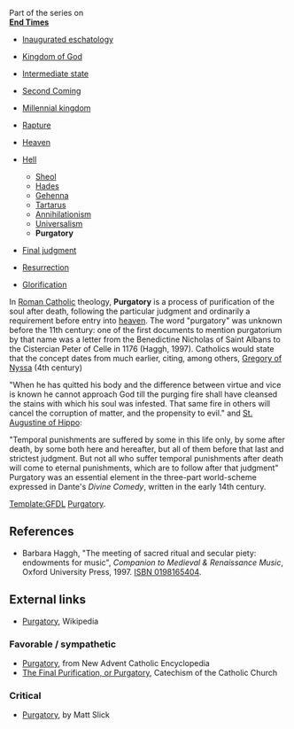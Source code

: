 Part of the series on  
**[End Times](End_times "End times")**
-   [Inaugurated eschatology](Inaugurated_eschatology "Inaugurated eschatology")
-   [Kingdom of God](Kingdom_of_God "Kingdom of God")
-   [Intermediate state](Intermediate_state "Intermediate state")
-   [Second Coming](Second_Coming "Second Coming")
-   [Millennial kingdom](Millennial_kingdom "Millennial kingdom")
-   [Rapture](Rapture "Rapture")
-   [Heaven](Heaven "Heaven")
-   [Hell](Hell "Hell")
    -   [Sheol](Sheol "Sheol")
    -   [Hades](Hades "Hades")
    -   [Gehenna](Gehenna "Gehenna")
    -   [Tartarus](Tartarus "Tartarus")
    -   [Annihilationism](Annihilationism "Annihilationism")
    -   [Universalism](Universalism "Universalism")
    -   **Purgatory**

-   [Final judgment](Final_judgment "Final judgment")
-   [Resurrection](Resurrection "Resurrection")
-   [Glorification](Glorification "Glorification")

In [Roman Catholic](Roman_Catholic "Roman Catholic") theology,
**Purgatory** is a process of purification of the soul after death,
following the particular judgment and ordinarily a requirement
before entry into [heaven](Heaven "Heaven"). The word "purgatory"
was unknown before the 11th century: one of the first documents to
mention purgatorium by that name was a letter from the Benedictine
Nicholas of Saint Albans to the Cistercian Peter of Celle in 1176
(Haggh, 1997). Catholics would state that the concept dates from
much earlier, citing, among others,
[Gregory of Nyssa](Gregory_of_Nyssa "Gregory of Nyssa") (4th
century)

"When he has quitted his body and the difference between virtue and
vice is known he cannot approach God till the purging fire shall
have cleansed the stains with which his soul was infested. That
same fire in others will cancel the corruption of matter, and the
propensity to evil."
and [St. Augustine of Hippo](Augustine "Augustine"):

"Temporal punishments are suffered by some in this life only, by
some after death, by some both here and hereafter, but all of them
before that last and strictest judgment. But not all who suffer
temporal punishments after death will come to eternal punishments,
which are to follow after that judgment"
Purgatory was an essential element in the three-part world-scheme
expressed in Dante's *Divine Comedy*, written in the early 14th
century.

[Template:GFDL](http://www.theopedia.com/index.php?title=Template:GFDL&action=edit&redlink=1 "Template:GFDL (page does not exist)")
[Purgatory](http://www.wikipedia.org/wiki/Purgatory "wikipedia:Purgatory").

## References

-   Barbara Haggh, "The meeting of sacred ritual and secular piety:
    endowments for music", *Companion to Medieval & Renaissance Music*,
    Oxford University Press, 1997.
    [ISBN 0198165404](http://www.theopedia.com/Special:BookSources/0198165404).

## External links

-   [Purgatory](http://en.wikipedia.org/wiki/Purgatory "w:Purgatory"),
    Wikipedia

### Favorable / sympathetic

-   [Purgatory](http://www.newadvent.org/cathen/12575a.htm), from
    New Advent Catholic Encyclopedia
-   [The Final Purification, or Purgatory](http://www.vatican.va/archive/ENG0015/__P2N.HTM),
    Catechism of the Catholic Church

### Critical

-   [Purgatory](http://www.carm.org/catholic/purgatory.htm), by
    Matt Slick



